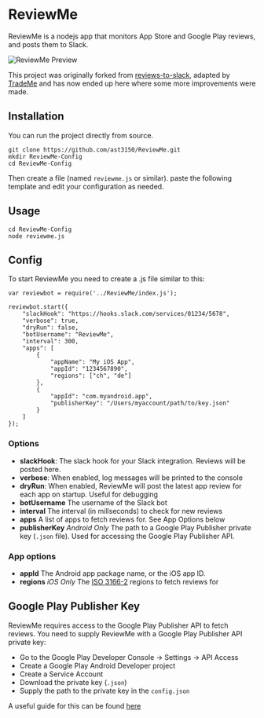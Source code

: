 # ReviewMe

ReviewMe is a nodejs app that monitors App Store and Google Play reviews, and posts them to Slack.

![ReviewMe Preview](images/reviewme-preview.png)

This project was originally forked from [reviews-to-slack](https://www.npmjs.com/package/reviews-to-slack), adapted by [TradeMe](https://github.com/TradeMe/ReviewMe) and has now ended up here where some more improvements were made.


## Installation

You can run the project directly from source. 

```
git clone https://github.com/ast3150/ReviewMe.git
mkdir ReviewMe-Config
cd ReviewMe-Config
```

Then create a file (named `reviewme.js` or similar). paste the following template and edit your configuration as needed.


## Usage

```
cd ReviewMe-Config
node reviewme.js
```

## Config

To start ReviewMe you need to create a .js file similar to this:

```
var reviewbot = require('../ReviewMe/index.js');

reviewbot.start({
    "slackHook": "https://hooks.slack.com/services/01234/5678",
    "verbose": true,
    "dryRun": false,
    "botUsername": "ReviewMe",
    "interval": 300,
    "apps": [
        {
            "appName": "My iOS App",
            "appId": "1234567890",  
            "regions": ["ch", "de"]
        },
        {
            "appId": "com.myandroid.app",
            "publisherKey": "/Users/myaccount/path/to/key.json"
        }
    ]
});

```
### Options
* **slackHook**: The slack hook for your Slack integration. Reviews will be posted here.
* **verbose**: When enabled, log messages will be printed to the console
* **dryRun**: When enabled, ReviewMe will post the latest app review for each app on startup. Useful for debugging
* **botUsername** The username of the Slack bot
* **interval** The interval (in millseconds) to check for new reviews
* **apps** A list of apps to fetch reviews for. See App Options below
* **publisherKey** *Android Only* The path to a Google Play Publisher private key (`.json` file). Used for accessing the Google Play Publisher API.

### App options

* **appId** The Android app package name, or the iOS app ID.
* **regions** *iOS Only* The [ISO 3166-2](https://en.wikipedia.org/wiki/ISO_3166-2#Current_codes) regions to fetch reviews for


## Google Play Publisher Key
ReviewMe requires access to the Google Play Publisher API to fetch reviews. You need to supply ReviewMe with a Google Play Publisher API private key:

* Go to the Google Play Developer Console -> Settings -> API Access
* Create a Google Play Android Developer project
* Create a Service Account
* Download the private key (`.json`)
* Supply the path to the private key in the `config.json`

A useful guide for this can be found [here](http://support.visiolink.com/hc/en-us/articles/211726265-How-to-enable-your-Android-Service-Account-)
 



